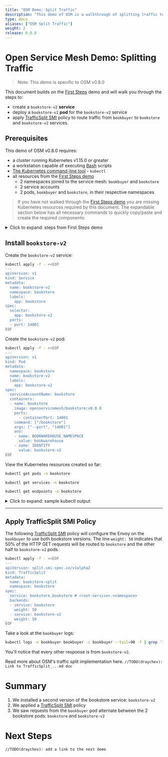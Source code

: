 ```yaml
---
title: "OSM Demo: Split Traffic"
description: "This demo of OSM is a walkthrough of splitting traffic to two different versions of a service."
type: docs
aliases: ["OSM Split Traffic"]
weight: 2
release: 0.8.0
---
```



# Open Service Mesh Demo: Splitting Traffic


> Note: This demo is specific to OSM v0.8.0


This document builds on the [First Steps](first_steps.md) demo and will walk you through the steps to:
  - create a `bookstore-v2` **service**
  - deploy a `bookstore-v2` **pod** for the `bookstore-v2` service
  - apply [TrafficSplit SMI](https://github.com/servicemeshinterface/smi-spec/blob/v0.6.0/apis/traffic-split/v1alpha3/traffic-split.md#traffic-split) policy to route traffic from `bookbuyer` to `bookstore` and `bookstore-v2` services.


## Prerequisites
This demo of OSM v0.8.0 requires:
  - a cluster running Kubernetes v1.15.0 or greater
  - a workstation capable of executing [Bash](https://en.wikipedia.org/wiki/Bash_(Unix_shell)) scripts
  - [The Kubernetes command-line tool](https://kubernetes.io/docs/tasks/tools/#kubectl) - `kubectl`
  - all resources from the [First Steps demo](first_steps.md)
    - 2 namespaces joined to the service mesh: `bookbuyer` and `bookstore`
    - 2 service accounts
    - 2 pods, `bookbuyer` and `bookstore`, in their respective namespaces


> If you have not walked through the [First Steps demo](first_steps.md) you are missing Kubernetes resources required by this document. The expandable section below has all necessary commands to quickly copy/paste and create the required components:

<details>
  <summary>Click to expand: steps from First Steps demo</summary>

Download OSM:
```bash
system=$(uname -s | tr '[:upper:]' '[:lower:]')
release=v0.8.0
curl -L https://github.com/openservicemesh/osm/releases/download/${release}/osm-${release}-${system}-amd64.tar.gz | tar -vxzf -
./${system}-amd64/osm version
mv ./${system}-amd64/osm ./

./osm install
```

Create Kubernetes resources and SMI Policies:
```bash
kubectl create namespace bookbuyer
kubectl create namespace bookstore

osm namespace add bookbuyer
osm namespace add bookstore

kubectl apply -f - <<EOF
---
apiVersion: v1
kind: ServiceAccount
metadata:
  name: bookbuyer
  namespace: bookbuyer
---
apiVersion: v1
kind: Pod
metadata:
  namespace: bookbuyer
  name: bookbuyer
  labels:
    app: bookbuyer
    version: v1
spec:
  serviceAccountName: bookbuyer
  containers:
  - name: bookbuyer
    image: openservicemesh/bookbuyer:v0.8.0
    command: ["/bookbuyer"]
    env:
    - name: "BOOKSTORE_NAMESPACE"
      value: bookstore
---
apiVersion: v1
kind: ServiceAccount
metadata:
  name: bookstore
  namespace: bookstore
---
apiVersion: v1
kind: Service
metadata:
  name: bookstore
  namespace: bookstore
  labels:
    app: bookstore
spec:
  selector:
    app: bookstore
  ports:
  - port: 14001
---
apiVersion: v1
kind: Pod
metadata:
  namespace: bookstore
  name: bookstore
  labels:
    app: bookstore
spec:
  serviceAccountName: bookstore
  containers:
  - name: bookstore
    image: openservicemesh/bookstore:v0.8.0
    ports:
      - containerPort: 14001
    command: ["/bookstore"]
    args: ["--port", "14001"]
    env:
    - name: BOOKWAREHOUSE_NAMESPACE
      value: bookwarehouse
    - name: IDENTITY
      value: bookstore
---
kind: TrafficTarget
apiVersion: access.smi-spec.io/v1alpha3
metadata:
  name: bookstore
  namespace: bookstore
spec:
  destination:
    kind: ServiceAccount
    name: bookstore
    namespace: bookstore
  rules:
  - kind: HTTPRouteGroup
    name: bookstore-service-routes
    matches:
    - all-routes
  sources:
  - kind: ServiceAccount
    name: bookbuyer
    namespace: bookbuyer
---
apiVersion: specs.smi-spec.io/v1alpha4
kind: HTTPRouteGroup
metadata:
  name: bookstore-service-routes
  namespace: bookstore
spec:
  matches:
  - name: all-routes
    pathRegex: ".*"
    methods:
    - GET
EOF
```

Check `bookbuyer` logs for successful HTTP GET requests to `bookstore`:
```bash
kubectl logs -n bookbuyer bookbuyer -c bookbuyer -f | grep 'Status:'
```
</details>


## Install `bookstore-v2`

Create the `bookstore-v2` service:
```bash
kubectl apply -f - <<EOF
---
apiVersion: v1
kind: Service
metadata:
  name: bookstore-v2
  namespace: bookstore
  labels:
    app: bookstore
spec:
  selector:
    app: bookstore-v2
  ports:
  - port: 14001
EOF
```


Create the `bookstore-v2` pod:
```bash
kubectl apply -f - <<EOF
---
apiVersion: v1
kind: Pod
metadata:
  namespace: bookstore
  name: bookstore-v2
  labels:
    app: bookstore-v2
spec:
  serviceAccountName: bookstore
  containers:
  - name: bookstore
    image: openservicemesh/bookstore:v0.8.0
    ports:
      - containerPort: 14001
    command: ["/bookstore"]
    args: ["--port", "14001"]
    env:
    - name: BOOKWAREHOUSE_NAMESPACE
      value: bookwarehouse
    - name: IDENTITY
      value: bookstore-v2
EOF
```

View the Kubernetes resources created so far:

```bash
kubectl get pods -n bookstore

kubectl get services -n bookstore

kubectl get endpoints -n bookstore
```

<details>
  <summary>Click to expand: sample kubectl output</summary>

Pods:
```
NAME           READY   STATUS    RESTARTS   AGE
bookstore      2/2     Running   0          12h
bookstore-v2   2/2     Running   0          18s
```

Services:
```
NAME           TYPE        CLUSTER-IP    EXTERNAL-IP   PORT(S)     AGE
bookstore      ClusterIP   10.0.22.160   <none>        14001/TCP   12h
bookstore-v2   ClusterIP   10.0.89.109   <none>        14001/TCP   25s
```

Endpoints:
```
NAME           ENDPOINTS            AGE
bookstore      10.240.1.222:14001   12h
bookstore-v2   10.240.1.249:14001   25s
```

</details>

---

## Apply TrafficSplit SMI Policy

The following
[TrafficSplit SMI](https://github.com/servicemeshinterface/smi-spec/blob/v0.6.0/apis/traffic-split/v1alpha3/traffic-split.md#traffic-split)
policy will configure the Envoy on the `bookbuyer` to use both bookstore versions.
The line `weight: 50` indicates that 50% of the HTTP GET requests will be routed to `bookstore` and the other half to `bookstore-v2` pods.

```bash
kubectl apply -f - <<EOF
---
apiVersion: split.smi-spec.io/v1alpha2
kind: TrafficSplit
metadata:
  name: bookstore-split
  namespace: bookstore
spec:
  service: bookstore.bookstore # <root-service>.<namespace>
  backends:
  - service: bookstore
    weight: 50
  - service: bookstore-v2
    weight: 50
EOF
```

Take a look at the `bookbuyer` logs:
```bash
kubectl logs -n bookbuyer bookbuyer -c bookbuyer --tail=90 -f | grep 'Identity:'
```

You'll notice that every other response is from `bookstore-v2`.


Read more about OSM's traffic split implementation here. `//TODO(draychev): Link to TrafficSplit_...md doc`


# Summary
1. We installed a second version of the bookstore service: `bookstore-v2`
2. We applied a [TrafficSplit SMI](https://github.com/servicemeshinterface/smi-spec/blob/v0.6.0/apis/traffic-split/v1alpha3/traffic-split.md#traffic-split) policy
3. We saw requests from the `bookbuyer` pod alternate between the 2 bookstore pods: `bookstore` and `bookstore-v2`


# Next Steps
`//TODO(draychev): add a link to the next demo`
